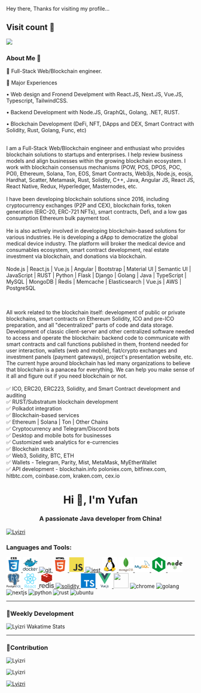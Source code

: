 <!-- ![NewTopWave](https://user-images.githubusercontent.com/81550376/180223627-d18d8aeb-4f5e-4715-94db-65b1b85822f1.svg) -->


<p align="center">
  <!-- <img width="" height="" src="https://avatars.githubusercontent.com/u/152673060?s=400&u=32566625e044f500d81bd41567e1acbc6c987d97&v=4"> -->
</p>

Hey there, Thanks for visiting my profile... 




<!-- ### Checkout my flagship project: [Let's Learn Linux](https://letslearnlinux.tech/)  👈

### Checkout my automation project: [Get Pair Extraordinaire](https://github.com/cryptocore1001/Get-Pair-Extraordinaire)  👈 -->

<!--
### Let's Connect 🤳

 <a href="https://www.linkedin.com/in/cryptocore1001/"><img src="https://img.shields.io/static/v1?label=LinkedIn&message=Volodymyr+Bufan &color=%230077b5&logo=linkedIn&logoColor=%230077b5" alt="LinkedIn - Volodymyr Bufan"></a>
[![Gmail - Volodymyr Bufan](https://img.shields.io/badge/Gmail-VolodymyrBufan -red?logo=gmail&logoColor=red)](pioneer95908@gmail.com)
-->

## Visit count 🚀
<img src="https://profile-counter.glitch.me/fortunaphantom/count.svg" />

### About Me 🚀<br>

 <p align="justify">
🌱 Full-Stack Web/Blockchain engineer.

🌱 Major Experiences

• Web design and Fronend Develpment with React.JS, Next.JS, Vue.JS, Typescript, TailwindCSS.

• Backend Development with Node.JS, GraphQL, Golang, .NET, RUST.

• Blockchain Development (DeFi, NFT, DApps and DEX, Smart Contract with Solidity, Rust, Golang, Func, etc)
<br><br>

I am a Full-Stack Web/Blockchain engineer and enthusiast who provides blockchain solutions to startups and enterprises. I help review business models and align businesses within the growing blockchain ecosystem. I work with blockchain consensus mechanisms (POW, POS, DPOS, POC, POI), Ethereum, Solana, Ton, EOS, Smart Contracts, Web3js, Node.js, eosjs, Hardhat, Scatter, Metamask, Rust, Solidity, C++, Java, Angular JS, React JS, React Native, Redux, Hyperledger, Masternodes, etc.
<br><br>
I have been developing blockchain solutions since 2016, including cryptocurrency exchanges (P2P and CEX), blockchain forks, token generation (ERC-20, ERC-721 NFTs), smart contracts, Defi, and a low gas consumption Ethereum bulk payment tool.
<br><br>
He is also actively involved in developing blockchain-based solutions for various industries. He is developing a dApp to democratize the global medical device industry. The platform will broker the medical device and consumables ecosystem, smart contract development, real estate investment via blockchain, and donations via blockchain.
<br><br>
Node.js | React.js | Vue.js | Angular | Bootstrap | Material UI | Semantic UI | JavaScript | RUST | Python | Flask | Django | Golang | Java | TypeScript | MySQL | MongoDB | Redis | Memcache | Elasticsearch | Vue.js | AWS | PostgreSQL

<br><br>
All work related to the blockchain itself: development of public or private blockchains, smart contracts on Ethereum Solidity, ICO and pre-ICO preparation, and all "decentralized" parts of code and data storage.
Development of classic client-server and other centralized software needed to access and operate the blockchain: backend code to communicate with smart contracts and call functions published in them, frontend needed for user interaction, wallets (web and mobile), fiat/crypto exchanges and investment panels (payment gateways), project's presentation website, etc. The current hype around blockchain has led many organizations to believe that blockchain is a panacea for everything. We can help you make sense of it all and figure out if you need blockchain or not.
<br><br>
✅ ICO, ERC20, ERC223, Solidity, and Smart Contract development and auditing<br>
✅ RUST/Substratum blockchain development<br>
✅ Polkadot integration<br>
✅ Blockchain-based services<br>
✅ Ethereum | Solana | Ton | Other Chains<br>
✅ Cryptocurrency and Telegram/Discord bots<br>
✅ Desktop and mobile bots for businesses<br>
✅ Customized web analytics for e-currencies<br>
✅ Blockchain stack<br>
✅ Web3, Solidity, BTC, ETH<br>
✅ Wallets - Telegram, Parity, Mist, MetaMask, MyEtherWallet<br>
✅ API development - blockchain.info poloniex.com, bitfinex.com, hitbtc.com, coinbase.com, kraken.com, cex.io<br>

 </p>
<h1 align="center">Hi 👋, I'm Yufan</h1><h3 align="center">A passionate Java developer from China!</h3><p align="left"> <a href="https://github.com/ryo-ma/github-profile-trophy"><img src="https://github-profile-trophy.vercel.app/?username=Lyizri" alt="Lyizri" /></a> </p><h3 align="left">Languages and Tools:</h3>
<p align="left"> <a href="https://www.w3schools.com/css/" target="_blank"> <img src="https://raw.githubusercontent.com/devicons/devicon/master/icons/css3/css3-original-wordmark.svg" alt="css3" width="40" height="40"/> </a> <a href="https://www.docker.com/" target="_blank"> <img src="https://raw.githubusercontent.com/devicons/devicon/master/icons/docker/docker-original-wordmark.svg" alt="docker" width="40" height="40"/> </a>  <a href="https://git-scm.com/" target="_blank"> <img src="https://www.vectorlogo.zone/logos/git-scm/git-scm-icon.svg" alt="git" width="40" height="40"/> </a> <a href="https://www.w3.org/html/" target="_blank"> <img src="https://raw.githubusercontent.com/devicons/devicon/master/icons/html5/html5-original-wordmark.svg" alt="html5" width="40" height="40"/> </a> <a href="https://developer.mozilla.org/en-US/docs/Web/JavaScript" target="_blank"> <img src="https://raw.githubusercontent.com/devicons/devicon/master/icons/javascript/javascript-original.svg" alt="javascript" width="40" height="40"/> </a> <a href="https://www.jest.io" target="_blank"> <img src="https://devicon-website.vercel.app/api/jest/plain.svg" alt="jest" width="40" height="40"/> </a> <a href="https://www.linux.org/" target="_blank"> <img src="https://raw.githubusercontent.com/devicons/devicon/master/icons/linux/linux-original.svg" alt="linux" width="40" height="40"/> </a> <a href="https://www.mongodb.com/" target="_blank"> <img src="https://raw.githubusercontent.com/devicons/devicon/master/icons/mongodb/mongodb-original-wordmark.svg" alt="mongodb" width="40" height="40"/> </a> <a href="https://www.mysql.com/" target="_blank"> <img src="https://raw.githubusercontent.com/devicons/devicon/master/icons/mysql/mysql-original-wordmark.svg" alt="mysql" width="40" height="40"/> </a> <a href="https://www.nginx.com" target="_blank"> <img src="https://raw.githubusercontent.com/devicons/devicon/master/icons/nginx/nginx-original.svg" alt="nginx" width="40" height="40"/> </a> <a href="https://nodejs.org" target="_blank"> <img src="https://raw.githubusercontent.com/devicons/devicon/master/icons/nodejs/nodejs-original-wordmark.svg" alt="nodejs" width="40" height="40"/> </a> <a href="https://www.postgresql.org" target="_blank"> <img src="https://raw.githubusercontent.com/devicons/devicon/master/icons/postgresql/postgresql-original-wordmark.svg" alt="postgresql" width="40" height="40"/> </a>  <a href="https://reactjs.org/" target="_blank"> <img src="https://raw.githubusercontent.com/devicons/devicon/master/icons/react/react-original-wordmark.svg" alt="react" width="40" height="40"/> </a> <a href="https://redis.io" target="_blank"> <img src="https://raw.githubusercontent.com/devicons/devicon/master/icons/redis/redis-original-wordmark.svg" alt="redis" width="40" height="40"/> </a> <a href="https://solidity.io/" target="_blank"> <img src="https://devicon-website.vercel.app/api/solidity/plain.svg" alt="solidity" width="40" height="40"/> </a> <a href="https://www.typescriptlang.org/" target="_blank"> <img src="https://raw.githubusercontent.com/devicons/devicon/master/icons/typescript/typescript-original.svg" alt="typescript" width="40" height="40"/> </a> <a href="https://vuejs.org/" target="_blank"> <img src="https://raw.githubusercontent.com/devicons/devicon/master/icons/vuejs/vuejs-original-wordmark.svg" alt="vuejs" width="40" height="40"/> </a> 
<a>
<img src="https://devicon-website.vercel.app/api/denojs/original.svg" width="40" height="40"></img>
</a>
<a>
<img src="https://devicon-website.vercel.app/api/chrome/original.svg" width="40" height="40" alt="chrome"/>
</a>
<a>
<img src="https://devicon-website.vercel.app/api/go/original.svg" width="40" height="40" alt="golang"/>
</a>
<a>
<img src="https://devicon-website.vercel.app/api/nextjs/original.svg" width="40" height="40" alt="nextjs"/>
</a>
<a>
<img src="https://devicon-website.vercel.app/api/python/original.svg" width="40" height="40" alt="python"/>
</a>
<a>
<img src="https://devicon-website.vercel.app/api/rust/plain.svg" width="40" height="40" alt="rust"/>
</a>
<a>
<img src="https://devicon-website.vercel.app/api/ubuntu/plain.svg" width="40" height="40" alt="ubuntu"/>
</a>
</p>

---

### :memo:Weekly Development ###

![Lyizri Wakatime Stats](https://github-readme-stats.vercel.app/api/wakatime?username=Lyizri&layout=compact&theme=radical)

---

### 🧐Contribution ###

![Lyizri](https://github-readme-stats.vercel.app/api/top-langs/?username=Lyizri&layout=compact&theme=onedark)

![Lyizri](https://github-readme-stats.vercel.app/api?username=Lyizri&count_private=true&show_icons=true&theme=tokyonight&show_owner=true)

[![Lyizri](https://github-readme-activity-graph.vercel.app/graph?username=Lyizri&theme=react-dark&hide_border=true)](https://github.com/ashutosh00710/github-readme-activity-graph)